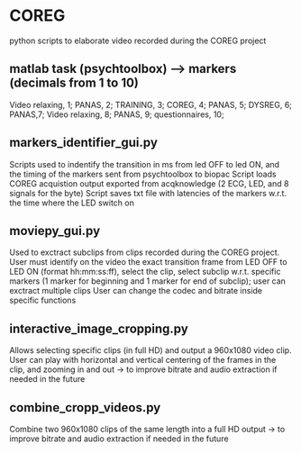 # COREG
python scripts to elaborate video recorded during the COREG project

## matlab task (psychtoolbox) --> markers (decimals from 1 to 10) 
Video relaxing, 1;
PANAS, 2;
TRAINING, 3;
COREG, 4;
PANAS, 5;
DYSREG, 6;
PANAS,7;
Video relaxing, 8;
PANAS, 9;
questionnaires, 10;

## markers_identifier_gui.py
Scripts used to indentify the transition in ms from led OFF to led ON, and the timing of the markers sent from psychtoolbox to biopac
Script loads COREG acquistion output exported from acqknowledge (2 ECG, LED, and 8 signals for the byte) 
Script saves txt file with latencies of the markers w.r.t. the time where the LED switch on

## moviepy_gui.py
Used to exctract subclips from clips recorded during the COREG project. 
User must identify on the video the exact transition frame from LED OFF to LED ON (format hh:mm:ss:ff), select the clip, select subclip w.r.t. specific markers (1 marker for beginning and 1 marker for end of subclip); user can exctract multiple clips
User can change the codec and bitrate inside specific functions

## interactive_image_cropping.py
Allows selecting specific clips (in full HD) and output a 960x1080 video clip. User can play with horizontal and vertical centering of the frames in the clip, and zooming in and out
-> to improve bitrate and audio extraction if needed in the future 

## combine_cropp_videos.py
Combine two 960x1080 clips of the same length into a full HD output
-> to improve bitrate and audio extraction if needed in the future 
